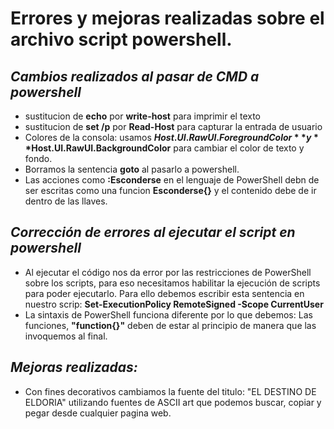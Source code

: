 # Errores y mejoras realizadas sobre el archivo script powershell.

## *Cambios realizados al pasar de CMD a powershell*
- sustitucion de **echo** por **write-host** para imprimir el texto
- sustitucion de **set /p** por **Read-Host** para capturar la entrada de usuario
- Colores de la consola: usamos **$Host.UI.RawUI.ForegroundColor** y **$Host.UI.RawUI.BackgroundColor** para cambiar el color de texto y fondo.
- Borramos la sentencia **goto** al pasarlo a powershell.
- Las acciones como **:Esconderse** en el lenguaje de PowerShell debn de ser escritas como una funcion **Esconderse{}** y el contenido debe de ir dentro de las llaves.

## *Corrección de errores al ejecutar el script en powershell*
- Al ejecutar el código nos da error por las restricciones de PowerShell sobre los scripts, para eso necesitamos habilitar la ejecución de scripts para poder ejecutarlo. Para ello debemos escribir esta sentencia en nuestro scrip: **Set-ExecutionPolicy RemoteSigned -Scope CurrentUser**
- La sintaxis de PowerShell funciona diferente por lo que debemos: Las funciones, **"function{}"**  deben de estar al principio de manera que las invoquemos al final.

## *Mejoras realizadas:*
- Con fines decorativos cambiamos la fuente del titulo: "EL DESTINO DE ELDORIA" utilizando fuentes de ASCII art que podemos buscar, copiar y pegar desde cualquier pagina web.
